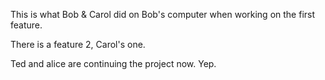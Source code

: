 This is what Bob & Carol did on Bob's computer when working on the first feature.

There is a feature 2, Carol's one.

Ted and alice are continuing the project now. Yep.
